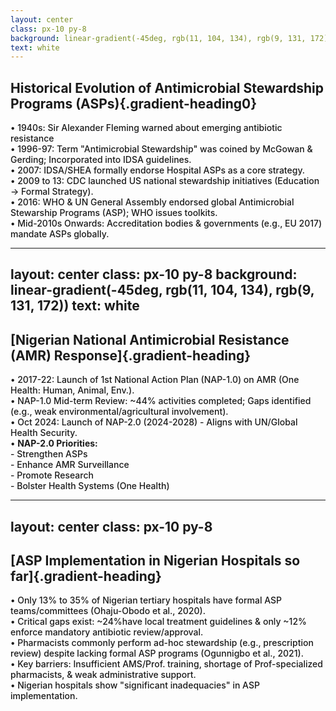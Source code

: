 ```yaml
---
layout: center
class: px-10 py-8
background: linear-gradient(-45deg, rgb(11, 104, 134), rgb(9, 131, 172))
text: white
---
```


<CircleShape position="top:20%; left:-5%; size:80px; color:rgba(3, 80, 105, 0.55)" />
<PillShape position="bottom:-5%; right:-10%; width:10%; height:20px; color:rgba(33,150,243,0.08)" />

<style>
.gradient-heading0 {
  background: linear-gradient(-45deg, rgb(11, 104, 134), rgb(9, 131, 172));
  -webkit-background-clip: text;
  background-clip: text;
  color: transparent;
  font-weight: bold;
  display: inline-block;
  font-size: 1.5rem;
  margin-top: 1rem;
}
</style>

<div class="w-full flex flex-col justify-center">

## Historical Evolution of Antimicrobial Stewardship Programs (ASPs){.gradient-heading0}

<div class="bg-white bg-opacity-10 p-8 rounded-xl">
<v-clicks>

<ul class="space-y-4 text-xl">
<li class="flex items-start">
  <span class="mr-3">•</span>
  1940s: Sir Alexander Fleming warned about emerging antibiotic resistance
</li>
<li class="flex items-start">
  <span class="mr-3">•</span>
  1996-97: Term "Antimicrobial Stewardship" was coined by McGowan & Gerding; Incorporated into IDSA guidelines.
</li>
<li class="flex items-start">
  <span class="mr-3">•</span>
  2007: IDSA/SHEA formally endorse Hospital ASPs as a core strategy.
</li>
<li class="flex items-start">
  <span class="mr-3">•</span>
  2009 to 13: CDC launched US national stewardship initiatives (Education -> Formal Strategy).
</li>
<li class="flex items-start">
  <span class="mr-3">•</span>
  2016: WHO & UN General Assembly endorsed global Antimicrobial Stewarship Programs (ASP); WHO issues toolkits.
</li>
<li class="flex items-start">
  <span class="mr-3">•</span>
  Mid-2010s Onwards: Accreditation bodies & governments (e.g., EU 2017) mandate ASPs globally.
</li>
</ul>

</v-clicks>
</div>

</div>

<style>
.slidev-vclick-target {
  transition: opacity 0.3s ease; 
}
ul {
  list-style: none;
  padding-left: 0;
}
.slide-container {
  width: 100%;
  max-width: 100vw;
  height: auto;
  max-height: 90vh;
}
ul.timeline-list {
  font-size: 1.1rem !important; /* Force base size */
}
.content-box {
  contain: strict; /* Prevent reflows */
}
</style>

---
layout: center
class: px-10 py-8
background: linear-gradient(-45deg, rgb(11, 104, 134), rgb(9, 131, 172))
text: white
---

<CircleShape position="top:20%; left:-5%; size:80px; color:rgba(3, 80, 105, 0.55)" />
<PillShape position="bottom:-5%; right:-5%; width:-10%; height:20px; color:rgba(33,150,243,0.08)" />

<style>
.gradient-heading {
  background: linear-gradient(-45deg, rgb(11, 104, 134), rgb(9, 131, 172));
  -webkit-background-clip: text;
  background-clip: text;
  color: transparent;
  font-weight: bold;
  display: inline-block;
  font-size: 1.8rem;
  margin-bottom: 1.5rem;
  margin-top: 4rem;
}
</style>

<div class="w-full h-full flex flex-col justify-center">

## [Nigerian National Antimicrobial Resistance (AMR) Response]{.gradient-heading}

<div class="bg-white bg-opacity-10 p-6 rounded-xl">
<v-clicks>

<ul class="space-y-2 text-xl">
<li class="flex items-start">
  <span class="mr-3">•</span>
 2017-22: Launch of 1st National Action Plan (NAP-1.0) on AMR (One Health: Human, Animal, Env.).
</li>
<li class="flex items-start">
  <span class="mr-3">•</span>
NAP-1.0 Mid-term Review: ~44% activities completed; Gaps identified (e.g., weak environmental/agricultural involvement).
</li>
<li class="flex items-start">
  <span class="mr-3">•</span>
Oct 2024: Launch of NAP-2.0 (2024-2028) - Aligns with UN/Global Health Security.
</li>
<li class="flex items-start mt-6">
  <span class="mr-3">•</span>
  <strong>NAP-2.0 Priorities:</strong>
</li>
<li class="flex items-start ml-8">
  <span class="mr-3 px-4">-</span>
 Strengthen ASPs
</li>
<li class="flex items-start ml-8">
  <span class="mr-3 px-4">-</span>
  Enhance AMR Surveillance
</li>
<li class="flex items-start ml-8">
  <span class="mr-3 px-4">-</span>
  Promote Research
</li>
<li class="flex items-start ml-8">
  <span class="mr-3 px-4">-</span>
  Bolster Health Systems (One Health)
  
</li>
</ul>

</v-clicks>
</div>

</div>

<style>
.slidev-vclick-target {
  transition: all 0.3s ease;
}
ul {
  list-style: none;
  padding-left: 0;
}
</style>

---
layout: center
class: px-10 py-8
---

<CircleShape position="top:20%; left:-5%; size:80px; color:rgba(3, 80, 105, 0.55)" />
<PillShape position="bottom:-5%; right:-10%; width:10%; height:20px; color:rgba(33,150,243,0.08)" />

<style>
.gradient-heading {
  background: linear-gradient(-45deg, rgb(11, 104, 134), rgb(9, 131, 172));
  -webkit-background-clip: text;
  background-clip: text;
  color: transparent;
  font-weight: bold;
  display: inline-block;
  font-size: 2rem;
  margin-bottom: 1.5rem;
}
</style>

<div class="w-full h-full flex flex-col justify-center">

## [ASP Implementation in Nigerian Hospitals so far]{.gradient-heading}

<div class="bg-white bg-opacity-10 p-8 rounded-xl">
<v-clicks>

<ul class="space-y-4  leading-relaxed">
<li class="flex items-start">
  <span class="mr-3 ">•</span>
  Only 13% to 35% of Nigerian tertiary hospitals have formal ASP teams/committees (Ohaju-Obodo et al., 2020).
</li>
<li class="flex items-start">
  <span class="mr-3 ">•</span>
  Critical gaps exist: ~24%have local treatment guidelines & only ~12% enforce mandatory antibiotic review/approval.
</li>
<li class="flex items-start">
  <span class="mr-3 ">•</span>
 Pharmacists commonly perform ad-hoc stewardship (e.g., prescription review) despite lacking formal ASP programs (Ogunnigbo et al., 2021).
</li>
<li class="flex items-start">
  <span class="mr-3">•</span>
  Key barriers: Insufficient AMS/Prof. training, shortage of Prof-specialized pharmacists, & weak administrative support.
</li>
<li class="flex items-start">
  <span class="mr-3">•</span>
 Nigerian hospitals show "significant inadequacies" in ASP implementation.
</li>
</ul>

</v-clicks>
</div>

</div>

<style>
.slidev-vclick-target {
  transition: all 0.3s ease;
}
ul li{
  list-style: none;
  padding-left: 0;
  font-weight: 500;
}
</style>